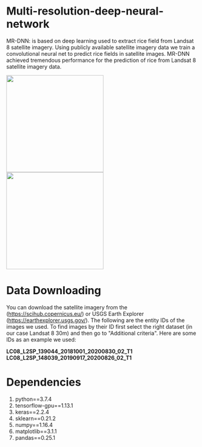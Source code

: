 # Multi-resolution-deep-neural-network
MR-DNN: is based on deep learning used to extract rice field from Landsat 8 satellite imagery. Using publicly available satellite imagery data we train a convolutional neural net to predict rice fields in satellite images. MR-DNN achieved tremendous performance for the prediction of rice from Landsat 8 satellite imagery data.


<img src= "https://user-images.githubusercontent.com/32522237/128299362-2e3a4403-793e-4a52-a503-5f59a40c1ee7.JPG" width= "256"> <img src= "https://user-images.githubusercontent.com/32522237/128299366-597380aa-6e88-493b-90c6-ed9584818c10.jpg" width = "256">



# Data Downloading
You can download the satellite imagery from the (https://scihub.copernicus.eu/) or USGS Earth Explorer (https://earthexplorer.usgs.gov/). The following are the entity IDs of the images we used. To find images by their ID first select the right dataset (in our case Landsat 8 30m) and then go to "Additional criteria". Here are some IDs as an example we used:

**LC08_L2SP_139044_20181001_20200830_02_T1**
**LC08_L2SP_148039_20190917_20200826_02_T1**

# Dependencies
1) python==3.7.4
2) tensorflow-gpu==1.13.1
3) keras==2.2.4
4) sklearn==0.21.2
5) numpy==1.16.4
6) matplotlib==3.1.1
7) pandas==0.25.1


